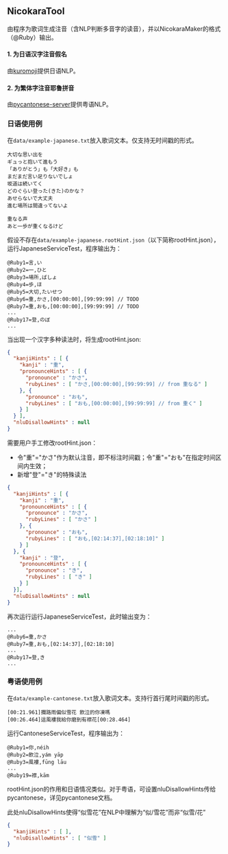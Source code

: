 ## NicokaraTool

由程序为歌词生成注音（含NLP判断多音字的读音），并以NicokaraMaker的格式（@Ruby）输出。

#### 1. 为日语汉字注音假名

由[kuromoji](https://github.com/atilika/kuromoji)提供日语NLP。

#### 2. 为繁体字注音耶鲁拼音

由[pycantonese-server](https://github.com/hundun000/pycantonese-server)提供粤语NLP。

### 日语使用例

在`data/example-japanese.txt`放入歌词文本。仅支持无时间戳的形式。

```
大切な思い出を
ギュっと抱いて進もう
「ありがとう」も「大好き」も
まだまだ言い足りないでしょ
坂道は続いてく
どのぐらい登った(きた)のかな？
あせらないで大丈夫
進む場所は間違ってないよ

重なる声
あと一歩が重くなるけど
```

假设不存在`data/example-japanese.rootHint.json`（以下简称rootHint.json），运行JapaneseServiceTest，程序输出为：

```
@Ruby1=言,い
@Ruby2=一,ひと
@Ruby3=場所,ばしょ
@Ruby4=歩,ほ
@Ruby5=大切,たいせつ
@Ruby6=重,かさ,[00:00:00],[99:99:99] // TODO
@Ruby7=重,おも,[00:00:00],[99:99:99] // TODO
...
@Ruby17=登,のぼ
...
```

当出现一个汉字多种读法时，将生成rootHint.json:

```json
{
  "kanjiHints" : [ {
    "kanji" : "重",
    "pronounceHints" : [ {
      "pronounce" : "かさ",
      "rubyLines" : [ "かさ,[00:00:00],[99:99:99] // from 重なる" ]
    }, {
      "pronounce" : "おも",
      "rubyLines" : [ "おも,[00:00:00],[99:99:99] // from 重く" ]
    } ]
  } ],
  "nluDisallowHints" : null
}
```

需要用户手工修改rootHint.json：

- 令"重"="かさ"作为默认注音，即不标注时间戳；令"重"="おも"在指定时间区间内生效；
- 新增"登"="き"的特殊读法

```json
{
  "kanjiHints" : [ {
    "kanji" : "重",
    "pronounceHints" : [ {
      "pronounce" : "かさ",
      "rubyLines" : [ "かさ" ]
    }, {
      "pronounce" : "おも",
      "rubyLines" : [ "おも,[02:14:37],[02:18:10]" ]
    } ]
  }, {
    "kanji" : "登",
    "pronounceHints" : [ {
      "pronounce" : "き",
      "rubyLines" : [ "き" ]
    } ]
  }],
  "nluDisallowHints" : null
}
```

再次运行运行JapaneseServiceTest，此时输出变为：

```
...
@Ruby6=重,かさ
@Ruby7=重,おも,[02:14:37],[02:18:10]
...
@Ruby17=登,き
...
```

### 粤语使用例

在`data/example-cantonese.txt`放入歌词文本。支持行首行尾时间戳的形式。

```
[00:21.961]攔路雨偏似雪花 飲泣的你凍嗎
[00:26.464]這風褸我給你磨到有襟花[00:28.464]
```

运行CantoneseServiceTest，程序输出为：

```
@Ruby1=你,néih
@Ruby2=飲泣,yám yāp
@Ruby3=風褸,fūng lāu
...
@Ruby19=襟,kām
```

rootHint.json的作用和日语情况类似。对于粤语，可设置nluDisallowHints传给pycantonese，详见pycantonese文档。

此处nluDisallowHints使得“似雪花”在NLP中理解为“似/雪花”而非“似雪/花”

```json
{
  "kanjiHints" : [ ],
  "nluDisallowHints" : [ "似雪" ]
}
```